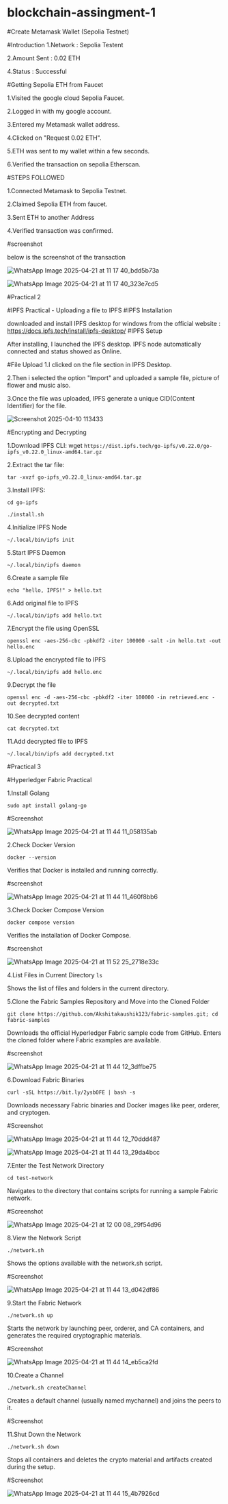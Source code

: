 # blockchain-assingment-1



#Create Metamask Wallet (Sepolia Testnet)


#Introduction
1.Network : Sepolia Testent

2.Amount Sent : 0.02 ETH


4.Status : Successful


#Getting Sepolia ETH from Faucet

1.Visited the google cloud Sepolia Faucet.

2.Logged in with my google account.

3.Entered my Metamask wallet address.

4.Clicked on "Request 0.02 ETH".

5.ETH was sent to my wallet within a few seconds.

6.Verified the transaction on sepolia Etherscan.



#STEPS FOLLOWED

1.Connected Metamask to Sepolia Testnet.

2.Claimed Sepolia ETH from faucet.

3.Sent ETH to another Address

4.Verified transaction was confirmed.

#screenshot

below is the screenshot of the transaction


![WhatsApp Image 2025-04-21 at 11 17 40_bdd5b73a](https://github.com/user-attachments/assets/b414ef4a-dd32-4544-90ac-f6c8c7215e58)


![WhatsApp Image 2025-04-21 at 11 17 40_323e7cd5](https://github.com/user-attachments/assets/681641fb-d19f-4a25-a293-f8ec8f8ea40d)


#Practical 2


#IPFS Practical - Uploading a file to IPFS
#IPFS Installation

 downloaded and install IPFS desktop for windows from the official website : https://docs.ipfs.tech/install/ipfs-desktop/
 #IPFS Setup
 
After installing, I launched the IPFS desktop.
IPFS node automatically connected and status showed as Online.

#File Upload
1.I clicked on the file section in IPFS Desktop.

2.Then i selected the option "Import" and uploaded a sample file, picture of flower and music also.

3.Once the file was uploaded, IPFS generate a unique CID(Content Identifier) for the file.

![Screenshot 2025-04-10 113433](https://github.com/user-attachments/assets/c614dc6b-b154-48e2-b1d6-a1ff16c5a302)

#Encrypting and Decrypting

1.Download IPFS CLI:
wget ```https://dist.ipfs.tech/go-ipfs/v0.22.0/go-ipfs_v0.22.0_linux-amd64.tar.gz```

2.Extract the tar file:

```tar -xvzf go-ipfs_v0.22.0_linux-amd64.tar.gz```

3.Install IPFS:

```cd go-ipfs```

```./install.sh```

4.Initialize IPFS Node

```~/.local/bin/ipfs init```

5.Start IPFS Daemon

```~/.local/bin/ipfs daemon```

6.Create a sample file

```echo "hello, IPFS!" > hello.txt```

6.Add original file to IPFS

```~/.local/bin/ipfs add hello.txt```

7.Encrypt the file using OpenSSL

```openssl enc -aes-256-cbc -pbkdf2 -iter 100000 -salt -in hello.txt -out hello.enc```

8.Upload the encrypted file to IPFS

```~/.local/bin/ipfs add hello.enc```

9.Decrypt the file

```openssl enc -d -aes-256-cbc -pbkdf2 -iter 100000 -in retrieved.enc -out decrypted.txt```

10.See decrypted content

```cat decrypted.txt```

11.Add decrypted file to IPFS

```~/.local/bin/ipfs add decrypted.txt```



#Practical 3


#Hyperledger Fabric Practical

1.Install Golang

```sudo apt install golang-go```


#Screenshot

![WhatsApp Image 2025-04-21 at 11 44 11_058135ab](https://github.com/user-attachments/assets/4fca1426-473f-45a1-a859-1db486e60aaa)



2.Check Docker Version

```docker --version```

Verifies that Docker is installed and running correctly.

#screenshot

![WhatsApp Image 2025-04-21 at 11 44 11_460f8bb6](https://github.com/user-attachments/assets/1a0ae3f6-0108-4baa-8af5-3fe21936b443)



3.Check Docker Compose Version

```docker compose version```

Verifies the installation of Docker Compose.

#screenshot

![WhatsApp Image 2025-04-21 at 11 52 25_2718e33c](https://github.com/user-attachments/assets/c638e357-5c37-4be4-a1c3-d4035c6c3498)



4.List Files in Current Directory
```ls```

Shows the list of files and folders in the current directory.


5.Clone the Fabric Samples Repository and Move into the Cloned Folder

```git clone https://github.com/Akshitakaushik123/fabric-samples.git; cd fabric-samples```

Downloads the official Hyperledger Fabric sample code from GitHub. Enters the cloned folder where Fabric examples are available.


#screenshot


![WhatsApp Image 2025-04-21 at 11 44 12_3dffbe75](https://github.com/user-attachments/assets/2b8eab1f-f696-4500-a1a5-8e8fe6f4022b)



6.Download Fabric Binaries

```curl -sSL https://bit.ly/2ysbOFE | bash -s```

Downloads necessary Fabric binaries and Docker images like peer, orderer, and cryptogen.

#Screenshot

![WhatsApp Image 2025-04-21 at 11 44 12_70ddd487](https://github.com/user-attachments/assets/2a816bc6-c0b1-4947-9ecd-d1370366ab7a)


![WhatsApp Image 2025-04-21 at 11 44 13_29da4bcc](https://github.com/user-attachments/assets/f9192bff-2b77-4167-98cf-2f4fa3114cdc)



7.Enter the Test Network Directory

```cd test-network```

Navigates to the directory that contains scripts for running a sample Fabric network.


#Screenshot

![WhatsApp Image 2025-04-21 at 12 00 08_29f54d96](https://github.com/user-attachments/assets/fc2c7480-6026-4a73-a4c8-be8ee2dfa8e6)



8.View the Network Script

```./network.sh```

Shows the options available with the network.sh script.

#Screenshot

![WhatsApp Image 2025-04-21 at 11 44 13_d042df86](https://github.com/user-attachments/assets/efb2d661-8706-4330-bef5-f53326442be4)



9.Start the Fabric Network

```./network.sh up```

Starts the network by launching peer, orderer, and CA containers, and generates the required cryptographic materials.

#Screenshot

![WhatsApp Image 2025-04-21 at 11 44 14_eb5ca2fd](https://github.com/user-attachments/assets/fca12f83-5504-406e-8b35-6e64fe8f19ad)



10.Create a Channel

```./network.sh createChannel```

Creates a default channel (usually named mychannel) and joins the peers to it.


#Screenshot



11.Shut Down the Network


```./network.sh down```

Stops all containers and deletes the crypto material and artifacts created during the setup.

#Screenshot


![WhatsApp Image 2025-04-21 at 11 44 15_4b7926cd](https://github.com/user-attachments/assets/7ed34dbf-0f3f-431f-98ab-eb84ef12202d)













